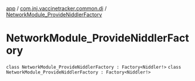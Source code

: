 [app](../../index.md) / [com.jnj.vaccinetracker.common.di](../index.md) / [NetworkModule_ProvideNiddlerFactory](./index.md)

# NetworkModule_ProvideNiddlerFactory

`class NetworkModule_ProvideNiddlerFactory : Factory<Niddler!>`
`class NetworkModule_ProvideNiddlerFactory : Factory<Niddler!>`